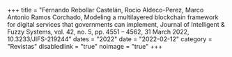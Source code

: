 +++
title = "Fernando Rebollar Castelán, Rocio Aldeco-Perez, Marco Antonio Ramos Corchado, Modeling a multilayered blockchain framework for digital services that governments can implement, Journal of Intelligent & Fuzzy Systems, vol. 42, no. 5, pp. 4551 – 4562, 31 March 2022, 10.3233/JIFS-219244"
dates = "2022"
date = "2022-02-12"
category = "Revistas"
disabledlink = "true"
noimage = "true"
+++
